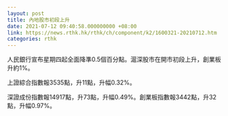 ```yaml
---
layout: post
title: 內地股市初段上升
date: 2021-07-12 09:40:58.000000000 +08:00
link: https://news.rthk.hk/rthk/ch/component/k2/1600321-20210712.htm
categories: rthk
---
```


人民銀行宣布星期四起全面降準0.5個百分點。滬深股市在開市初段上升，創業板升約1%。

上證綜合指數報3535點，升11點，升幅0.32%。

深證成份指數報14917點，升73點，升幅0.49%。創業板指數報3442點，升32點，升幅0.97%。
